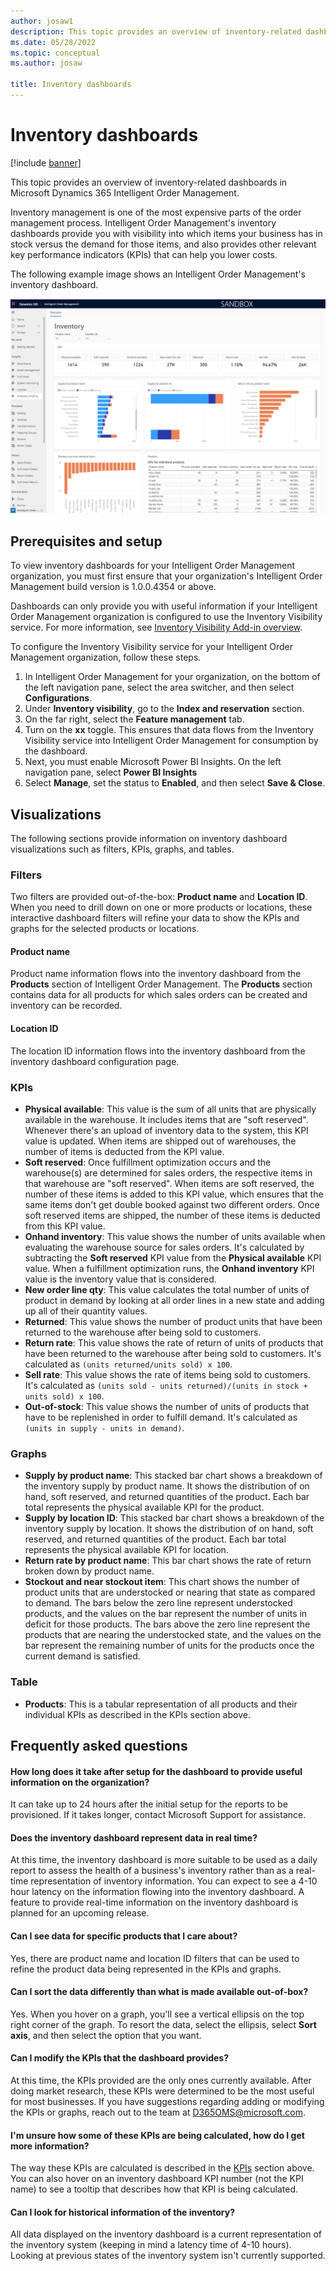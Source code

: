 ```yaml
---
author: josaw1
description: This topic provides an overview of inventory-related dashboards in Microsoft Dynamics 365 Intelligent Order Management.
ms.date: 05/28/2022
ms.topic: conceptual
ms.author: josaw

title: Inventory dashboards
---
```


# Inventory dashboards

[!include [banner](includes/banner.md)]

This topic provides an overview of inventory-related dashboards in Microsoft Dynamics 365 Intelligent Order Management.

Inventory management is one of the most expensive parts of the order management process. Intelligent Order Management's inventory dashboards provide you with visibility into which items your business has in stock versus the demand for those items, and also provides other relevant key performance indicators (KPIs) that can help you lower costs. 

The following example image shows an Intelligent Order Management's inventory dashboard.

![Screenshot of inventory dashboard.](media/InventoryDashboard.png)

## Prerequisites and setup

To view inventory dashboards for your Intelligent Order Management organization, you must first ensure that your organization's Intelligent Order Management build version is 1.0.0.4354 or above.

Dashboards can only provide you with useful information if your Intelligent Order Management organization is configured to use the Inventory Visibility service. For more information, see [Inventory Visibility Add-in overview](/dynamics365/supply-chain/inventory/inventory-visibility).

To configure the Inventory Visibility service for your Intelligent Order Management organization, follow these steps.

1. In Intelligent Order Management for your organization, on the bottom of the left navigation pane, select the area switcher, and then select **Configurations**.
1. Under **Inventory visibility**, go to the **Index and reservation** section.
1. On the far right, select the **Feature management** tab.
1. Turn on the **xx** toggle. This ensures that data flows from the Inventory Visibility service into Intelligent Order Management for consumption by the dashboard.
1. Next, you must enable Microsoft Power BI Insights. On the left navigation pane, select **Power BI Insights**
1. Select **Manage**, set the status to **Enabled**, and then select **Save & Close**.

## Visualizations

The following sections provide information on inventory dashboard visualizations such as filters, KPIs, graphs, and tables. 

### Filters

Two filters are provided out-of-the-box: **Product name** and **Location ID**. When you need to drill down on one or more products or locations, these interactive dashboard filters will refine your data to show the KPIs and graphs for the selected products or locations.

#### Product name

Product name information flows into the inventory dashboard from the **Products** section of Intelligent Order Management. The **Products** section contains data for all products for which sales orders can be created and inventory can be recorded.

#### Location ID

The location ID information flows into the inventory dashboard from the inventory dashboard configuration page.

### KPIs

- **Physical available**: This value is the sum of all units that are physically available in the warehouse. It includes items that are "soft reserved". Whenever there's an upload of inventory data to the system, this KPI value is updated. When items are shipped out of warehouses, the number of items is deducted from the KPI value.
- **Soft reserved**: Once fulfillment optimization occurs and the warehouse(s) are determined for sales orders, the respective items in that warehouse are "soft reserved". When items are soft reserved, the number of these items is added to this KPI value, which ensures that the same items don't get double booked against two different orders. Once soft reserved items are shipped, the number of these items is deducted from this KPI value.
- **Onhand inventory**: This value shows the number of units available when evaluating the warehouse source for sales orders. It's calculated by subtracting the **Soft reserved** KPI value from the **Physical available** KPI value. When a fulfillment optimization runs, the **Onhand inventory** KPI value is the inventory value that is considered.
- **New order line qty**: This value calculates the total number of units of product in demand by looking at all order lines in a new state and adding up all of their quantity values. 
- **Returned**: This value shows the number of product units that have been returned to the warehouse after being sold to customers.
- **Return rate**: This value shows the rate of return of units of products that have been returned to the warehouse after being sold to customers. It's calculated as `(units returned/units sold) x 100`.
- **Sell rate**: This value shows the rate of items being sold to customers. It's calculated as `(units sold - units returned)/(units in stock + units sold) x 100`.
- **Out-of-stock**: This value shows the number of units of products that have to be replenished in order to fulfill demand. It's calculated as `(units in supply - units in demand)`.

### Graphs

- **Supply by product name**: This stacked bar chart shows a breakdown of the inventory supply by product name. It shows the distribution of on hand, soft reserved, and returned quantities of the product. Each bar total represents the physical available KPI for the product.
- **Supply by location ID**: This stacked bar chart shows a breakdown of the inventory supply by location. It shows the distribution of on hand, soft reserved, and returned quantities of the product. Each bar total represents the physical available KPI for location.
- **Return rate by product name**: This bar chart shows the rate of return broken down by product name.
- **Stockout and near stockout item**: This chart shows the number of product units that are understocked or nearing that state as compared to demand. The bars below the zero line represent understocked products, and the values on the bar represent the number of units in deficit for those products. The bars above the zero line represent the products that are nearing the understocked state, and the values on the bar represent the remaining number of units for the products once the current demand is satisfied.

### Table

- **Products**: This is a tabular representation of all products and their individual KPIs as described in the KPIs section above.

## Frequently asked questions

#### How long does it take after setup for the dashboard to provide useful information on the organization?

It can take up to 24 hours after the initial setup for the reports to be provisioned. If it takes longer, contact Microsoft Support for assistance.

#### Does the inventory dashboard represent data in real time?

At this time, the inventory dashboard is more suitable to be used as a daily report to assess the health of a business's inventory rather than as a real-time representation of inventory information. You can expect to see a 4-10 hour latency on the information flowing into the inventory dashboard. A feature to provide real-time information on the inventory dashboard is planned for an upcoming release.

#### Can I see data for specific products that I care about?

Yes, there are product name and location ID filters that can be used to refine the product data being represented in the KPIs and graphs.

#### Can I sort the data differently than what is made available out-of-box?

Yes. When you hover on a graph, you'll see a vertical ellipsis on the top right corner of the graph. To resort the data, select the ellipsis, select **Sort axis**, and then select the option that you want.

#### Can I modify the KPIs that the dashboard provides?

At this time, the KPIs provided are the only ones currently available. After doing market research, these KPIs were determined to be the most useful for most businesses. If you have suggestions regarding adding or modifying the KPIs or graphs, reach out to the team at <D365OMS@microsoft.com>.

#### I'm unsure how some of these KPIs are being calculated, how do I get more information?

The way these KPIs are calculated is described in the [KPIs](#kpis) section above. You can also hover on an inventory dashboard KPI number (not the KPI name) to see a tooltip that describes how that KPI is being calculated.

#### Can I look for historical information of the inventory?

All data displayed on the inventory dashboard is a current representation of the inventory system (keeping in mind a latency time of 4-10 hours). Looking at previous states of the inventory system isn't currently supported.

